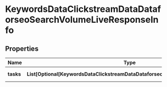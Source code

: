 # KeywordsDataClickstreamDataDataforseoSearchVolumeLiveResponseInfo


## Properties

| Name | Type | Description | Notes |
|------------ | ------------- | ------------- | -------------|
**tasks** | **List[Optional[KeywordsDataClickstreamDataDataforseoSearchVolumeLiveTaskInfo]]** | array of tasks |[optional]|